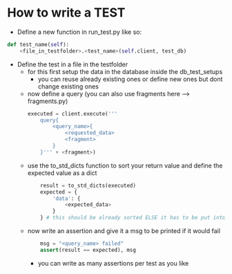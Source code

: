 # How to write a TEST
- Define a new function in run_test.py like so:
```python
def test_name(self):
    <file_in_testfolder>.<test_name>(self.client, test_db)
```
- Define the test in a file in the testfolder
  - for this first setup the data in the database inside the db_test_setups
    - you can reuse already existing ones or define new ones but dont change existing ones
  - now define a query (you can also use fragments here --> fragments.py)
    ```python
    executed = client.execute('''
        query{
            <query_name>{
                <requested_data>
                <fragment>
            }
        }''' + <fragment>)
    ```
  - use the to_std_dicts function to sort your return value and define the expected value as a dict
    ```python
        result = to_std_dicts(executed)
        expected = {
            'data': {
                <expected_data>
            }
        } # this should be already sorted ELSE it has to be put into to_std_dicts before the assertion
    ```
  - now write an assertion and give it a msg to be printed if it would fail
    ```python
        msg = "<query_name> failed"
        assert(result == expected), msg
    ```
    - you can write as many assertions per test as you like